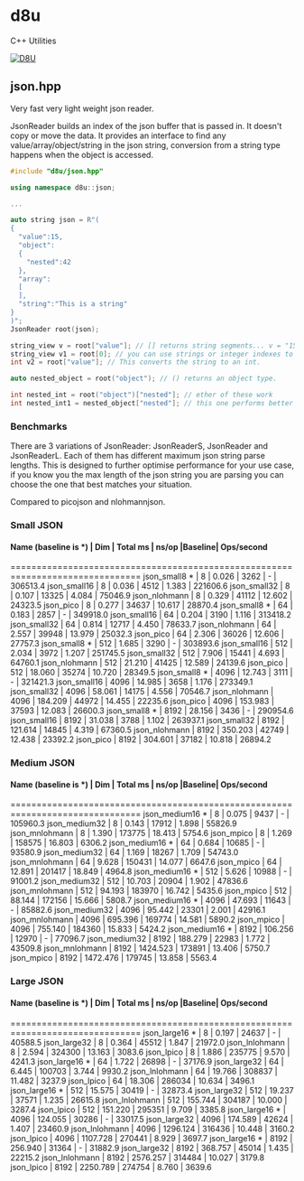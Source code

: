 # d8u
C++ Utilities

[![D8U](http://img.youtube.com/vi/k3paPWOxjRg/0.jpg)](https://www.youtube.com/watch?v=k3paPWOxjRg "D8U")

## json.hpp

Very fast very light weight json reader.

JsonReader builds an index of the json buffer that is passed in. It doesn't copy or move the data.
It provides an interface to find any value/array/object/string in the json string, conversion from a string type happens when the object is accessed.

```c++
#include "d8u/json.hpp"

using namespace d8u::json;

...

auto string json = R"(
{
  "value":15,
  "object":
  {
    "nested":42
  },
  "array":
  [
  ],
  "string":"This is a string"
}
)";
JsonReader root(json);

string_view v = root["value"]; // [] returns string segments... v = "15"
string_view v1 = root[0]; // you can use strings or integer indexes to access values/objects, integers are of course faster.
int v2 = root["value"]; // This converts the string to an int.

auto nested_object = root("object"); // () returns an object type.

int nested_int = root("object")["nested"]; // ether of these work
int nested_int1 = nested_object["nested"]; // this one performs better if you are going to access this root more than once.

```

### Benchmarks

There are 3 variations of JsonReader: JsonReaderS, JsonReader and JsonReaderL. Each of them has different maximum json string parse lengths. This is designed to further optimise performance for your use case, if you know you the max length of the json string you are parsing you can choose the one that best matches your situation.

Compared to picojson and nlohmannjson.

### Small JSON

#### Name (baseline is *)   |   Dim   |  Total ms |  ns/op  |Baseline| Ops/second
===============================================================================
            json_small8 * |       8 |     0.026 |    3262 |      - |   306513.4
             json_small16 |       8 |     0.036 |    4512 |  1.383 |   221606.6
             json_small32 |       8 |     0.107 |   13325 |  4.084 |    75046.9
            json_nlohmann |       8 |     0.329 |   41112 | 12.602 |    24323.5
                json_pico |       8 |     0.277 |   34637 | 10.617 |    28870.4
            json_small8 * |      64 |     0.183 |    2857 |      - |   349918.0
             json_small16 |      64 |     0.204 |    3190 |  1.116 |   313418.2
             json_small32 |      64 |     0.814 |   12717 |  4.450 |    78633.7
            json_nlohmann |      64 |     2.557 |   39948 | 13.979 |    25032.3
                json_pico |      64 |     2.306 |   36026 | 12.606 |    27757.3
            json_small8 * |     512 |     1.685 |    3290 |      - |   303893.6
             json_small16 |     512 |     2.034 |    3972 |  1.207 |   251745.5
             json_small32 |     512 |     7.906 |   15441 |  4.693 |    64760.1
            json_nlohmann |     512 |    21.210 |   41425 | 12.589 |    24139.6
                json_pico |     512 |    18.060 |   35274 | 10.720 |    28349.5
            json_small8 * |    4096 |    12.743 |    3111 |      - |   321421.3
             json_small16 |    4096 |    14.985 |    3658 |  1.176 |   273349.1
             json_small32 |    4096 |    58.061 |   14175 |  4.556 |    70546.7
            json_nlohmann |    4096 |   184.209 |   44972 | 14.455 |    22235.6
                json_pico |    4096 |   153.983 |   37593 | 12.083 |    26600.3
            json_small8 * |    8192 |    28.156 |    3436 |      - |   290954.6
             json_small16 |    8192 |    31.038 |    3788 |  1.102 |   263937.1
             json_small32 |    8192 |   121.614 |   14845 |  4.319 |    67360.5
            json_nlohmann |    8192 |   350.203 |   42749 | 12.438 |    23392.2
                json_pico |    8192 |   304.601 |   37182 | 10.818 |    26894.2



### Medium JSON

#### Name (baseline is *)   |   Dim   |  Total ms |  ns/op  |Baseline| Ops/second
===============================================================================
          json_medium16 * |       8 |     0.075 |    9437 |      - |   105960.3
            json_medium32 |       8 |     0.143 |   17912 |  1.898 |    55826.9
           json_mnlohmann |       8 |     1.390 |  173775 | 18.413 |     5754.6
               json_mpico |       8 |     1.269 |  158575 | 16.803 |     6306.2
          json_medium16 * |      64 |     0.684 |   10685 |      - |    93580.9
            json_medium32 |      64 |     1.169 |   18267 |  1.709 |    54743.0
           json_mnlohmann |      64 |     9.628 |  150431 | 14.077 |     6647.6
               json_mpico |      64 |    12.891 |  201417 | 18.849 |     4964.8
          json_medium16 * |     512 |     5.626 |   10988 |      - |    91001.2
            json_medium32 |     512 |    10.703 |   20904 |  1.902 |    47836.6
           json_mnlohmann |     512 |    94.193 |  183970 | 16.742 |     5435.6
               json_mpico |     512 |    88.144 |  172156 | 15.666 |     5808.7
          json_medium16 * |    4096 |    47.693 |   11643 |      - |    85882.6
            json_medium32 |    4096 |    95.442 |   23301 |  2.001 |    42916.1
           json_mnlohmann |    4096 |   695.396 |  169774 | 14.581 |     5890.2
               json_mpico |    4096 |   755.140 |  184360 | 15.833 |     5424.2
          json_medium16 * |    8192 |   106.256 |   12970 |      - |    77096.7
            json_medium32 |    8192 |   188.279 |   22983 |  1.772 |    43509.8
           json_mnlohmann |    8192 |  1424.523 |  173891 | 13.406 |     5750.7
               json_mpico |    8192 |  1472.476 |  179745 | 13.858 |     5563.4



### Large JSON

#### Name (baseline is *)   |   Dim   |  Total ms |  ns/op  |Baseline| Ops/second
===============================================================================
           json_large16 * |       8 |     0.197 |   24637 |      - |    40588.5
             json_large32 |       8 |     0.364 |   45512 |  1.847 |    21972.0
           json_lnlohmann |       8 |     2.594 |  324300 | 13.163 |     3083.6
               json_lpico |       8 |     1.886 |  235775 |  9.570 |     4241.3
           json_large16 * |      64 |     1.722 |   26898 |      - |    37176.9
             json_large32 |      64 |     6.445 |  100703 |  3.744 |     9930.2
           json_lnlohmann |      64 |    19.766 |  308837 | 11.482 |     3237.9
               json_lpico |      64 |    18.306 |  286034 | 10.634 |     3496.1
           json_large16 * |     512 |    15.575 |   30419 |      - |    32873.4
             json_large32 |     512 |    19.237 |   37571 |  1.235 |    26615.8
           json_lnlohmann |     512 |   155.744 |  304187 | 10.000 |     3287.4
               json_lpico |     512 |   151.220 |  295351 |  9.709 |     3385.8
           json_large16 * |    4096 |   124.055 |   30286 |      - |    33017.5
             json_large32 |    4096 |   174.589 |   42624 |  1.407 |    23460.9
           json_lnlohmann |    4096 |  1296.124 |  316436 | 10.448 |     3160.2
               json_lpico |    4096 |  1107.728 |  270441 |  8.929 |     3697.7
           json_large16 * |    8192 |   256.940 |   31364 |      - |    31882.9
             json_large32 |    8192 |   368.757 |   45014 |  1.435 |    22215.2
           json_lnlohmann |    8192 |  2576.257 |  314484 | 10.027 |     3179.8
               json_lpico |    8192 |  2250.789 |  274754 |  8.760 |     3639.6

